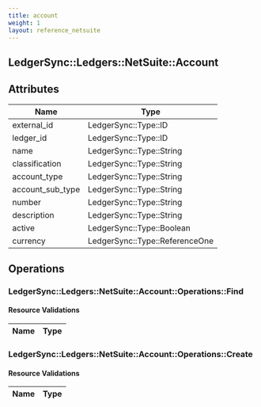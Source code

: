 ```yaml
---
title: account
weight: 1
layout: reference_netsuite
---
```


## LedgerSync::Ledgers::NetSuite::Account

## Attributes

| Name | Type |
| ---- | ---- |
| external_id | LedgerSync::Type::ID |
| ledger_id | LedgerSync::Type::ID |
| name | LedgerSync::Type::String |
| classification | LedgerSync::Type::String |
| account_type | LedgerSync::Type::String |
| account_sub_type | LedgerSync::Type::String |
| number | LedgerSync::Type::String |
| description | LedgerSync::Type::String |
| active | LedgerSync::Type::Boolean |
| currency | LedgerSync::Type::ReferenceOne |


## Operations

### LedgerSync::Ledgers::NetSuite::Account::Operations::Find

#### Resource Validations

| Name | Type |
| ---- | ---- |
### LedgerSync::Ledgers::NetSuite::Account::Operations::Create

#### Resource Validations

| Name | Type |
| ---- | ---- |
